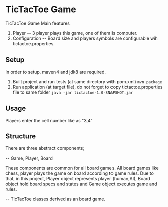 # TicTacToe Game

TicTacToe Game Main features

 1. Player
    --  3 player plays this game, one of them is computer.
 2. Configuration
    --  Board size and players symbols are configurable wih tictactoe.properties.

## Setup

In order to setup, maven4 and jdk8 are required.

 1. Built project and run tests (at same directory with pom.xml)
    `mvn package`
 2. Run application (at target file), do not forget to copy tictactoe.properties file to same folder
    `java -jar tictactoe-1.0-SNAPSHOT.jar`    
 

## Usage
Players enter the cell number like as "3,4"

## Structure
There are three abstract components;
   
   -- Game, Player, Board
   
   These components are common for all board games.
   All board games like chess, player plays the game on board according to game rules.
   Due to that, in this project, Player object represents player (human,AI), Board object hold board specs and states and Game object executes game and rules.
   
   -- TicTacToe classes derived as an board game.    
    





